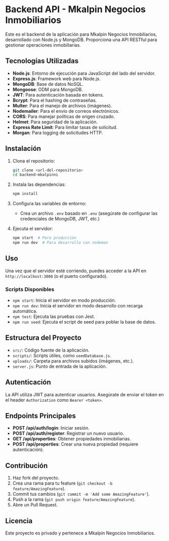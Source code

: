 # Backend API - Mkalpin Negocios Inmobiliarios

Este es el backend de la aplicación para Mkalpin Negocios Inmobiliarios, desarrollado con Node.js y MongoDB. Proporciona una API RESTful para gestionar operaciones inmobiliarias.

## Tecnologías Utilizadas

- **Node.js**: Entorno de ejecución para JavaScript del lado del servidor.
- **Express.js**: Framework web para Node.js.
- **MongoDB**: Base de datos NoSQL.
- **Mongoose**: ODM para MongoDB.
- **JWT**: Para autenticación basada en tokens.
- **Bcrypt**: Para el hashing de contraseñas.
- **Multer**: Para el manejo de archivos (imágenes).
- **Nodemailer**: Para el envío de correos electrónicos.
- **CORS**: Para manejar políticas de origen cruzado.
- **Helmet**: Para seguridad de la aplicación.
- **Express Rate Limit**: Para limitar tasas de solicitud.
- **Morgan**: Para logging de solicitudes HTTP.

## Instalación

1. Clona el repositorio:
   ```bash
   git clone <url-del-repositorio>
   cd backend-mkalpinni
   ```

2. Instala las dependencias:
   ```bash
   npm install
   ```

3. Configura las variables de entorno:
   - Crea un archivo `.env` basado en `.env` (asegúrate de configurar las credenciales de MongoDB, JWT, etc.)

4. Ejecuta el servidor:
   ```bash
   npm start  # Para producción
   npm run dev  # Para desarrollo con nodemon
   ```

## Uso

Una vez que el servidor esté corriendo, puedes acceder a la API en `http://localhost:3000` (o el puerto configurado).

### Scripts Disponibles

- `npm start`: Inicia el servidor en modo producción.
- `npm run dev`: Inicia el servidor en modo desarrollo con recarga automática.
- `npm test`: Ejecuta las pruebas con Jest.
- `npm run seed`: Ejecuta el script de seed para poblar la base de datos.

## Estructura del Proyecto

- `src/`: Código fuente de la aplicación.
- `scripts/`: Scripts útiles, como `seedDatabase.js`.
- `uploads/`: Carpeta para archivos subidos (imágenes, etc.).
- `server.js`: Punto de entrada de la aplicación.

## Autenticación

La API utiliza JWT para autenticar usuarios. Asegúrate de enviar el token en el header `Authorization` como `Bearer <token>`.

## Endpoints Principales

- **POST /api/auth/login**: Iniciar sesión.
- **POST /api/auth/register**: Registrar un nuevo usuario.
- **GET /api/properties**: Obtener propiedades inmobiliarias.
- **POST /api/properties**: Crear una nueva propiedad (requiere autenticación).


## Contribución

1. Haz fork del proyecto.
2. Crea una rama para tu feature (`git checkout -b feature/AmazingFeature`).
3. Commit tus cambios (`git commit -m 'Add some AmazingFeature'`).
4. Push a la rama (`git push origin feature/AmazingFeature`).
5. Abre un Pull Request.

## Licencia

Este proyecto es privado y pertenece a Mkalpin Negocios Inmobiliarios.